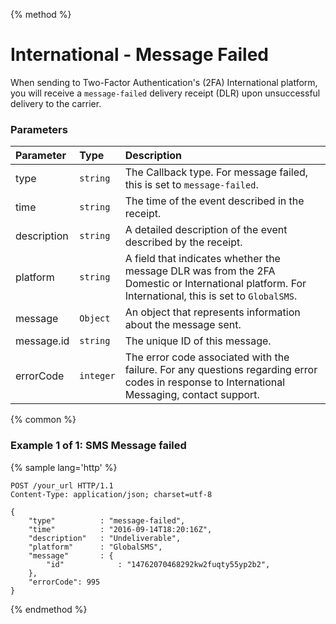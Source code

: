 {% method %}
# International - Message Failed
When sending to Two-Factor Authentication's (2FA) International platform, you will receive a `message-failed` delivery receipt (DLR) upon unsuccessful delivery to the carrier.

### Parameters
| Parameter             | Type     | Description                                                                                                                                                                                                                                                                                                                                                         |
|:----------------------|:---------|:--------------------------------------------------------------------------------------------------------------------------------------------------------------------------------------------------------------------------------------------------------------------------------------------------------------------------------------------------------------------|
| type                  | `string` | The Callback type. For message failed, this is set to `message-failed`.                                                                                                                                                                                                                                                                                                                                                    |
| time                  | `string`  | The time of the event described in the receipt.                                                                                                                                                                                                                                                                                                                      |
| description           | `string` | A detailed description of the event described by the receipt.                                                                                                                                                                                                                                                                                                        |
| platform           | `string` | A field that indicates whether the message DLR was from the 2FA Domestic or International platform. For International, this is set to `GlobalSMS`.                                                                                                                                                                                                                                                                                             |
| message           | `Object` | An object that represents information about the message sent.                                                                                                                                                                                                                                                                                             |
| message.id            | `string` | The unique ID of this message.                                                                                                                                                                                                                                                                                           |
| errorCode           | `integer` | The error code associated with the failure. For any questions regarding error codes in response to International Messaging, contact support.                                                                                                                                                                                                                                     |

{% common %}

### Example 1 of 1: SMS Message failed

{% sample lang='http' %}

```http
POST /your_url HTTP/1.1
Content-Type: application/json; charset=utf-8

{
    "type"          : "message-failed",
    "time"          : "2016-09-14T18:20:16Z",
    "description"   : "Undeliverable",
    "platform"      : "GlobalSMS",
    "message"       : {
        "id"            : "14762070468292kw2fuqty55yp2b2",
    },
    "errorCode": 995
}
```

{% endmethod %}
